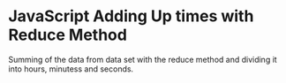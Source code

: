 # JavaScript Adding Up times with Reduce Method

Summing of the data from data set with the reduce method and dividing it into hours, minutess and seconds.